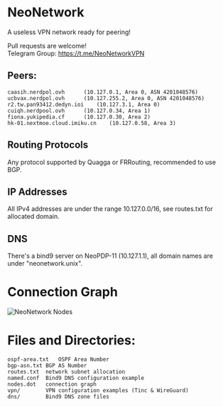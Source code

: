 # NeoNetwork
A useless VPN network ready for peering!

Pull requests are welcome!  
Telegram Group: https://t.me/NeoNetworkVPN

## Peers:
	caasih.nerdpol.ovh		(10.127.0.1, Area 0, ASN 4201048576)
	ucbvax.nerdpol.ovh		(10.127.255.2, Area 0, ASN 4201048576)
	r2.tw.pan93412.dedyn.ioi	(10.127.3.1, Area 0)
	cuiqh.nerdpool.ovh		(10.127.0.34, Area 1)
	fiona.yukipedia.cf		(10.127.0.30, Area 2)
	hk-01.nextmoe.cloud.imiku.cn	(10.127.0.58, Area 3)  

## Routing Protocols
Any protocol supported by Quagga or FRRouting, recommended to use BGP.

## IP Addresses
All IPv4 addresses are under the range 10.127.0.0/16,
see routes.txt for allocated domain.

## DNS
There's a bind9 server on NeoPDP-11 (10.127.1.1), all domain names are under "neonetwork.unix".

# Connection Graph
![NeoNetwork Nodes](https://raw.githubusercontent.com/NeoChen1024/NeoNetwork/master/nodes.png)

# Files and Directories:
	ospf-area.txt	OSPF Area Number
	bgp-asn.txt	BGP AS Number
	routes.txt	network subnet allocation
	named.conf	Bind9 DNS configuration example
	nodes.dot	connection graph
	vpn/		VPN configuration examples (Tinc & WireGuard)
	dns/		Bind9 DNS zone files
